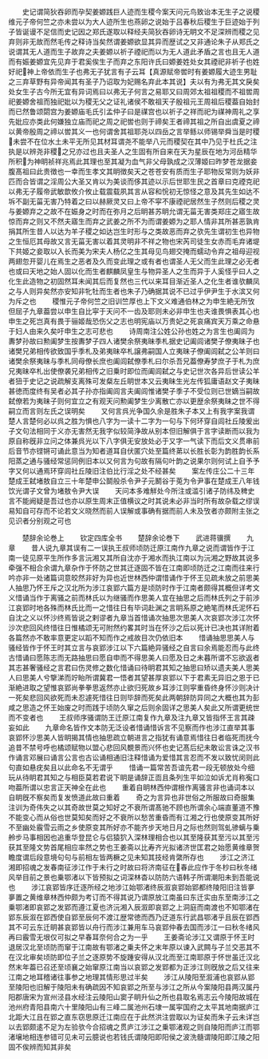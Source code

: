 <!-- { "loadSidebar": true } -->
　　史记谓简狄吞卵而孕契姜嫄践巨人迹而生稷今案天问元鸟致诒本无生子之说稷维元子帝何竺之亦未尝以为大人迹所生也燕卵之说始于吕春秋后稷生于巨迹始于列子皆诞谩不足信而史记因之郑氏遂取以释经夫简狄吞卵诗无眀文不足深辨而稷之见弃则非无故而然毛传之释诗当矣然谓姜嫄欲显其异而歴试之又非通论朱子从郑氏之说谓其无人道而生子故弃之夫姜嫄以祈子禋祀而以为无人道此矛盾之言也且无人道而有娠姜嫄宜先见弃于君奚俟生子而弃之东阳许氏曰嫄姜姓处女其禋祀非祈子也姓好祀神上帝依而生子也弗无子犹言有子云耳【真源赋帝喾时有姜嫄履大迹生男耻之三弃草野有异帝闻其有圣子乃诏取为妃赐名弃此本其说】夫以有为弗无其文戾矣处女生子古今所无宜有异词焉曰以弗无子何言之易耶又曰周郊太祖祖稷而不祖喾周祀姜嫄舍祖而独祀妣以为稷无父之证礼诸侯不敢祖天子殷祖元王周祖后稷葢自始封而已然鲁颂閟宫为姜嫄庙毛氏引孟仲子曰是禖宫也以祈子之祥而祀为禖神周礼之享先妣应亦类此何嫌独立庙而祀之周之祀喾也则于禘矣王者禘其祖之所自出虞夏之禘以黄帝殷周之禘以喾其义一也何谓舍其祖耶尧以四岳之言举鲧以师锡举舜当是时稷未尝不在位水土未平无所见其材耳谓尧不能举八元而稷契在其中乃见于杜氏之注执是以辨尧非稷之兄亦过也且夫圣人之生固有所自来在天为星辰在地为河岳精华所积为神眀祯祥兆焉此其理也至其凝为血气非父母孰成之汉薄姬曰昨梦苍龙据妾腹髙祖曰此贵徴也一幸而生孝文其眀徴矣天之苍苍安有质而生子耶物反常则为妖非匹而合皆谓之淫周公大圣又肯以为美谈而侈其迹以示后世耶生民之首章曰克禋克祀以弗无子履帝武敏歆攸介攸止载震载夙其言从容和恱初无惊怪之意及其先生如达不坼不副无菑无害乃特着之曰以赫厥灵又曰上帝不寜不康禋祀居然生子然则后稷之灵与姜嫄弃之之故不在娠身之时而在弥月之后眀甚苏眀允谓无菑无害类郑庄之寤生故惊而弃之则又不然夫寤生而弃之武姜之所不为而谓姜嫄为之耶人情非其所甚恶孰肯捐其所生昔人以达为羊子稷之如达岂生时形与之类故恶而弃之欤先生谓初生也异物之生恒厄其母故又言无菑无害以着其灵明非不祥之物也宋芮司徒生女赤而毛弃诸堤下共姬之妾取以入长而美为宋夫人杨亿之生其母见鸟翅交掩而蠕动令弃之祖母迎视两翅忽开婴儿在焉生之恶者及久而变此理之或有者也谓圣人无父而生此理之必无者也或曰天地之始人固以化而生者麒麟凤皇生与物异圣人之生而异于人奚怪乎曰人之化生此造物之初固然耳未闻其后而复然也三代以来耳目渐近圣人之化生者谁欤麟凤之与人则异矣然亦安知非牝牡而生者也朱子乃确据其说不已过乎伊尹生于水滨又何为斥之也
　　稷惟元子帝何竺之旧训竺厚也上下文义难通伯林之为申生絶无所攷但屈子九章葢尝以申生自比寜于天问不一齿及耶则未必非申生也夫谁畏惧表其心也申生之死岂真有畏于骊姬哉恐伤父之志也明宪庙以万贵妃之死哀痛宾天万乘之命悬于妇人由来久矣吁申生之志可悲也
　　诗周南注公姓公孙也姓之为言生也阖闾为夀梦孙故曰勲阖梦生按夀梦子四人诸樊余祭夷昧季札据史记阖闾诸樊子僚夷昧子也诸樊兄弟相传欲致国乎季札及弟夷昧卒札譲弗嗣国人立夷昧子僚阖闾弑之公羊则曰诸樊余祭夷昧与季札同母僚长庶也阖闾弑僚季札曰尔杀吾兄葢僚寿梦庶子于札为庶兄夷昧卒札出使僚袭兄弟相传之旧乗时即位而阖闾弑之与史记世次各异后世读公羊者狃于史记之说疏解支离殊可发粲左丘眀世本又云夷昧生光左传狐庸语赵文子夷昧甚徳而度终有吴者必其子孙亦指阖闾言夫阖闾惟诸樊子季子不受位则已世嫡当嗣故弑僚若为夷昧子则何宜立之有观天问勲阖梦生少离散亡亦以更歴余祭夷昧之世不得嗣立而言则左氏之误明矣
　　又何言呉光争国久余是胜朱子本又上有我字案我谓楚人言楚何必以呉之胜为惧也八字为一读十二字为一句与下何环穿自闾社丘陵爰出子文句法相同于义亦无害然无我字似较简浄故从别本但旧解俱于言字读断而以我为原自称旣非立问之体兼呉光以下八字俱无安放处必于又字一气读下而后文义贯串前后音节亦铿锵可诵此意当为知者道耳自伏匿穴处至篇终苐以长胜长彰为韵胜韵长系阳蒸之通与骚经常惩同例旧本以又何言为句故有隔句叶韵之说果尔则何试上自予予字又何以通焉环穿闾社丘陵旧注伯比行淫之处不经甚矣
　　案左传庄公二十三年楚成王弑堵敖自立三十年楚申公鬬般杀令尹子元鬭谷于莵为令尹事在楚成王八年钱饮光谓子文曾为堵敖令尹大误
　　天问本多难觧处今所注或滥引诸子防纬及稗史言不能阙疑是吾过也亦以原生周末正值横议之时其说未必非当时所有故杂载之缪误易知自可存而不论若文义晓然而前人误解或事确有据而前人未及攷者亦颇附主张之见识者分别观之可也

　　楚辞余论巻上
　　钦定四库全书
　　楚辞余论巻下
　　武进蒋骥撰
　　九章
　　昔人说九章其误有二一误执王叔师顷防迁原江南作九章之说而谓皆作于江南一徒见原平生所作多言沅湘又其所自沈亦于湘水而执江南以为沅湘之野故其说多牵强不相合余谓九章杂作于怀防之世其迁逐固不皆在江南即顷防迁之江南而往来行吟亦非一处诸篇词意皎然非好为异也近世林西仲谓惜诵作于怀王见疏未放之前思美人抽思乃怀王斥之汉北所为涉江哀郢六篇方是顷防时作于江南者颇得其概但详考文义惜诵当作于离骚之前而林氏以为继骚而作思美人宜在抽思之后而林氏列之于前渉江哀郢时地各殊而林氏比而一之惜往日有毕词赴渊之言眀系原之絶笔而林氏泥怀石自沈之义以怀沙终焉皆说之剌谬者九章当首惜诵次抽思次思美人次哀郢次涉江次怀沙次悲回风终惜往日惟橘颂无可附然约畧其时当在怀沙之后以死计已决也其详附着各篇然亦不敢率意更定以蹈不知而作之戒故目次仍依旧本
　　惜诵抽思思美人与骚经皆作于怀王时其立言与哀郢涉江以下六篇絶异骚经之自言曰余焉能忍而与此终古惜诵曰愿陈志而无路抽思曰愿自申而不得思美人曰愿及日之未暮所谓不忘欲返者其志甚奢骚经之言君曰伤灵修之数化惜诵曰待眀君其知之抽思曰矫以遗夫美人思美人曰思美人兮擥涕而竚眙所谓冀君一悟者其望甚厚哀郢以下于君素无异旧之恩于已渐絶进取之望惟哀郢尚拳拳思返然亦止欲归死故乡耳涉江则寜重昏终身怀沙则决计一死矣悲回风欲死而未忍遽死惜往日则毕辞而死矣此两朝辞防异同之大概也其为彭咸之思造之怀王始废之时而践于顷防久窜之后则余固详之思美人矣此又所谓更统世而不变者也
　　王叔师序骚谓防王迁原江南复作九章及注九章又皆指怀王言其疎妄如此
　　九章命名皆作文本防无泛设者惜诵惜诉言不见察而作也涉江直举其事哀郢怀沙思美人皆眀揭其情也抽思疏立朝进言之指犹有诵意焉惜往日者临死而抚今追昔不禁号呼也橘颂赋物以盟心悲回风覩景而兴怀也史记髙后纪未敢讼言诛之汉书作诵言邓展曰诵言公言也古讼诵相通旧注释惜诵为爱惜其言忍而不发以致忧闵则此句直如悬疣矣且以此命名不无谓乎
　　惜诵一篇常苦吾谊先君一段无顿放处今细玩从待眀君其知之与相臣莫若君说下眀是诵辞正靣且条列生平如泣如诉尤肖称寃口吻葢所谓以忠言正天神全在此也
　　重着自眀林西仲谓根作离骚言非也诵词本以自眀旣不察矣而复发愤道此故曰重着
　　奇之为言异也非世俗之所服故曰奇服集注训为奇伟失之以其奇故世莫之知好之不衰所谓髙驰不顾也所谓余心端直董道不豫不能变心而从俗也世莫知矣而好之不衰所以愁苦重昏而有江湘之行也使原变其所好不至幽处霰雪云雨之乡使原变其所好亦不能齐步天地日月之际也然则驾虬骖螭与乗舲步马事相因也追重华登昆仑与侣猿狖入深林理相合也以其至隆获其至污以其至污获其至隆文势首尾相应率然之势也王姜斋以比寿齐光拟诸济世匡君之始愿黄维章贺瞻度谓后段意境句句与前相左皆两橛之见未知其技经肯綮所存也
　　涉江之济江湘即招魂之发春南征涉江作于未行之时故曰将济南征在春此应作于冬杪曰秋冬绪风举目前之景也乗鄂渚以下皆预拟之词深林杳以防防六语韩子所谓潮阳未到吾能说也
　　涉江哀郢皆序迁逐所经之地涉江始鄂渚终辰溆哀郢始郢都终陵阳旧注皆夣夣置之黄维章林西仲颇为考订而不得其说乃谓原放江南虽曰东迁实由东至南涉江之乗鄂渚即哀郢之发郢而遵江夏也济沅湘入辰溆即哀郢之上洞庭而南渡也不知鄂渚在郢东辰溆在郢西使自郢至辰何不渡江歴常徳而西乃迂道东行武昌鄂渚乎且辰在郢西其不可云东迁眀甚哀郢皆以舟行而涉江兼用车马哀郢仲春去国而涉江一曰秋冬绪风再曰霰雪无垠仅可拟之早春耳奈何合之为一乎
　　王姜斋论涉江又谓原于怀王时退居汉北至顷防而窜于江南故有鄂渚之乗夫怀之末年原以谏入武闗与子兰交恶其不在汉北审矣顷防即位子兰之逐原势不旋踵安得从汉北而至江南耶原于怀世虽迁汉北然末年葢已召还至顷襄之始窜原江南当以哀郢之发郢都为正涉江则旣放之后又往来江南之地耳稽诸往事参之地理其情形思过半矣
　　涉江从陵阳至溆浦也哀郢从郢至陵阳也旧解于陵阳未有确疏因不知哀郢之所至与涉江之所从今案陵阳县两汉属丹阳郡唐宋为宣州泾县水经注云陵阳山窦子眀升仙之所也县取名焉志云今陵阳故城在池州府青阳县南六十里陵阳山有三峰二属池州石埭一属寜国府之太平其地南据庐江北距大江且在郢之直东窃思原迁江南应在于此然洪注尝取以为证矣而朱子云未详岂以去郢颇逺不足为左验欤今合招魂之贯庐江涉江之乗鄂渚观之则自陵阳而庐江而鄂渚壌地相连参错可见未可云臆说也若钱氏谓陵阳即阳侯之波洗髓谓陵阳即江陵之阳固不俟辨而知其非矣
